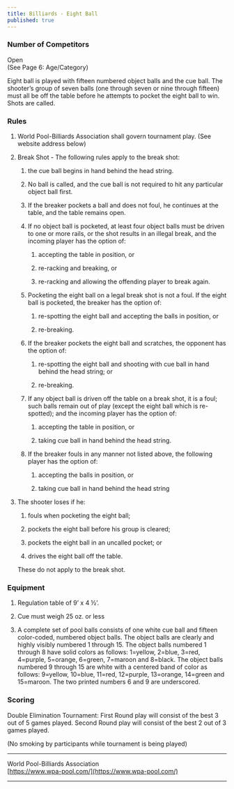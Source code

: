 ```yaml
---
title: Billiards - Eight Ball
published: true
---
```

### Number of Competitors

Open  
(See Page 6: Age/Category)

Eight ball is played with fifteen numbered object balls and the cue ball. The shooter’s group of seven balls (one through seven or nine through fifteen) must all be off the table before he attempts to pocket the eight ball to win. Shots are called.

### Rules

1.  World Pool-Billiards Association shall govern tournament play. (See website address below)
    
2.  Break Shot - The following rules apply to the break shot:
    
    1.  the cue ball begins in hand behind the head string.
        
    2.  No ball is called, and the cue ball is not required to hit any particular object ball first.
        
    3.  If the breaker pockets a ball and does not foul, he continues at the table, and the table remains open.
        
    4.  If no object ball is pocketed, at least four object balls must be driven to one or more rails, or the shot results in an illegal break, and the incoming player has the option of:
        
        1.  accepting the table in position, or
            
        2.  re-racking and breaking, or
            
        3.  re-racking and allowing the offending player to break again.
            
    5.  Pocketing the eight ball on a legal break shot is not a foul. If the eight ball is pocketed, the breaker has the option of:
        
        1.  re-spotting the eight ball and accepting the balls in position, or
            
        2.  re-breaking.
            
    6.  If the breaker pockets the eight ball and scratches, the opponent has the option of:
        
        1.  re-spotting the eight ball and shooting with cue ball in hand behind the head string; or
            
        2.  re-breaking.
            
    7.  If any object ball is driven off the table on a break shot, it is a foul; such balls remain out of play (except the eight ball which is re-spotted); and the incoming player has the option of:
        
        1.  accepting the table in position, or
            
        2.  taking cue ball in hand behind the head string.
            
    8.  If the breaker fouls in any manner not listed above, the following player has the option of:
        
        1.  accepting the balls in position, or
            
        2.  taking cue ball in hand behind the head string
            
3.  The shooter loses if he:
    
    1.  fouls when pocketing the eight ball;
        
    2.  pockets the eight ball before his group is cleared;
        
    3.  pockets the eight ball in an uncalled pocket; or
        
    4.  drives the eight ball off the table.
        
    
    These do not apply to the break shot.
    

### Equipment

1.  Regulation table of 9’ x 4 ½’.
    
2.  Cue must weigh 25 oz. or less
    
3.  A complete set of pool balls consists of one white cue ball and fifteen color-coded, numbered object balls. The object balls are clearly and highly visibly numbered 1 through 15. The object balls numbered 1 through 8 have solid colors as follows: 1=yellow, 2=blue, 3=red, 4=purple, 5=orange, 6=green, 7=maroon and 8=black. The object balls numbered 9 through 15 are white with a centered band of color as follows: 9=yellow, 10=blue, 11=red, 12=purple, 13=orange, 14=green and 15=maroon. The two printed numbers 6 and 9 are underscored.
    

### Scoring

Double Elimination Tournament: First Round play will consist of the best 3 out of 5 games played. Second Round play will consist of the best 2 out of 3 games played.

(No smoking by participants while tournament is being played)

* * *

World Pool-Billiards Association  
[https://www.wpa-pool.com/](https://www.wpa-pool.com/)

* * *